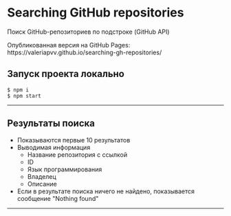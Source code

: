 # Searching GitHub repositories
<p>Поиск GitHub-репозиториев по подстроке (GitHub API)</p>
<p>Опубликованная версия на GitHub Pages: https://valeriapvv.github.io/searching-gh-repositories/ </p>

## Запуск проекта локально

```
$ npm i
$ npm start
```

****

## Результаты поиска
* Показываются первые 10 результатов
* Выводимая информация
  + Название репозитория с ссылкой
  + ID
  + Язык программирования
  + Владелец
  + Описание
* Если в результате поиска ничего не найдено, показывается сообщение "Nothing found"

****
